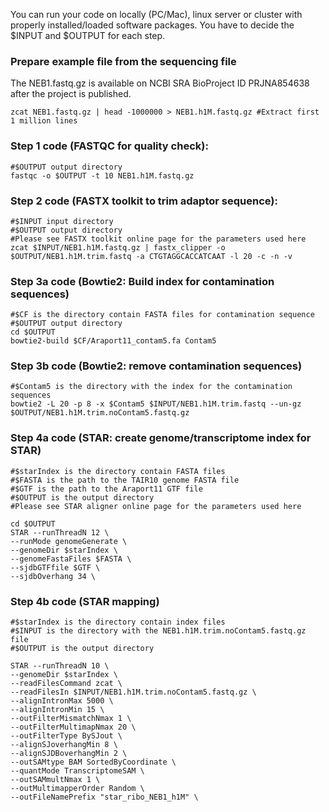 You can run your code on locally (PC/Mac), linux server or cluster with properly installed/loaded software packages.
You have to decide the $INPUT and $OUTPUT for each step.

### Prepare example file from the sequencing file
The NEB1.fastq.gz is available on NCBI SRA BioProject ID PRJNA854638 after the project is published.
```
zcat NEB1.fastq.gz | head -1000000 > NEB1.h1M.fastq.gz #Extract first 1 million lines
```

### Step 1 code (FASTQC for quality check):
```
#$OUTPUT output directory
fastqc -o $OUTPUT -t 10 NEB1.h1M.fastq.gz
```

### Step 2 code (FASTX toolkit to trim adaptor sequence):
```
#$INPUT input directory
#$OUTPUT output directory
#Please see FASTX toolkit online page for the parameters used here 
zcat $INPUT/NEB1.h1M.fastq.gz | fastx_clipper -o $OUTPUT/NEB1.h1M.trim.fastq -a CTGTAGGCACCATCAAT -l 20 -c -n -v
```

### Step 3a code (Bowtie2: Build index for contamination sequences)
```
#$CF is the directory contain FASTA files for contamination sequence 
#$OUTPUT output directory
cd $OUTPUT
bowtie2-build $CF/Araport11_contam5.fa Contam5
```
### Step 3b code (Bowtie2: remove contamination sequences)
```
#$Contam5 is the directory with the index for the contamination sequences 
bowtie2 -L 20 -p 8 -x $Contam5 $INPUT/NEB1.h1M.trim.fastq --un-gz $OUTPUT/NEB1.h1M.trim.noContam5.fastq.gz
```

### Step 4a code (STAR: create genome/transcriptome index for STAR)
```
#$starIndex is the directory contain FASTA files
#$FASTA is the path to the TAIR10 genome FASTA file
#$GTF is the path to the Araport11 GTF file 
#$OUTPUT is the output directory
#Please see STAR aligner online page for the parameters used here 

cd $OUTPUT
STAR --runThreadN 12 \
--runMode genomeGenerate \
--genomeDir $starIndex \
--genomeFastaFiles $FASTA \
--sjdbGTFfile $GTF \
--sjdbOverhang 34 \
```

### Step 4b code (STAR mapping)
```
#$starIndex is the directory contain index files
#$INPUT is the directory with the NEB1.h1M.trim.noContam5.fastq.gz file
#$OUTPUT is the output directory

STAR --runThreadN 10 \
--genomeDir $starIndex \
--readFilesCommand zcat \
--readFilesIn $INPUT/NEB1.h1M.trim.noContam5.fastq.gz \
--alignIntronMax 5000 \
--alignIntronMin 15 \
--outFilterMismatchNmax 1 \
--outFilterMultimapNmax 20 \
--outFilterType BySJout \
--alignSJoverhangMin 8 \
--alignSJDBoverhangMin 2 \
--outSAMtype BAM SortedByCoordinate \
--quantMode TranscriptomeSAM \
--outSAMmultNmax 1 \
--outMultimapperOrder Random \
--outFileNamePrefix "star_ribo_NEB1_h1M" \
```












